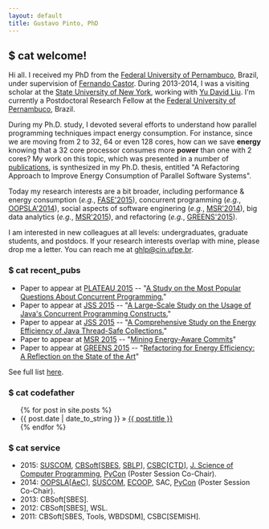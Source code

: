 ```yaml
---
layout: default
title: Gustavo Pinto, PhD
---
```


## $ cat welcome! ##

Hi all. I received my PhD from the [Federal University of Pernambuco](http://cin.ufpe.br), Brazil, under supervision of [Fernando Castor](https://sites.google.com/a/cin.ufpe.br/castor). During 2013-2014, I was a visiting scholar at the [State University of New York](binghamton.edu), working with [Yu David Liu](http://www.cs.binghamton.edu/~davidl). I'm currently a Postdoctoral	Research Fellow at the [Federal University of Pernambuco](http://cin.ufpe.br), Brazil.

During my Ph.D. study, I devoted several efforts to understand how parallel programming techniques impact energy consumption. For instance, since we are moving from 2 to 32, 64 or even 128 cores, how can we save **energy** knowing that a 32 core processor consumes more **power** than one with 2 cores? My work on this topic, which was presented in a number of [publications](/publications), is synthesized in my Ph.D. thesis, entitled "A Refactoring Approach to Improve Energy Consumption of Parallel Software Systems".


Today my research interests are a bit broader, including performance & energy consumption (*e.g.*, [FASE'2015](http://gustavopinto.github.io/lost+found/fase2015.pdf)), concurrent programming (*e.g.*, [OOPSLA'2014](http://gustavopinto.github.io/lost+found/oopsla2014.pdf)), social aspects of software enginering (*e.g.*, [MSR'2014](http://gustavopinto.github.io/lost+found/msr2014.pdf)), big data analytics (*e.g.*, [MSR'2015](http://gustavopinto.github.io/lost+found/msr2015.pdf)), and refactoring (*e.g.*, [GREENS'2015](http://gustavopinto.github.io/lost+found/greens2015.pdf)).

I am interested in new colleagues at all levels: undergraduates, graduate students, and postdocs. If your research interests overlap with mine, please drop me a letter. You can reach me at ghlp@cin.ufpe.br.

### $ cat recent_pubs ###

- Paper to appear at [PLATEAU 2015](http://2015.splashcon.org/track/plateau2015) -- "[A Study on the Most Popular Questions About Concurrent Programming.](http://gustavopinto.github.io/lost+found/plateau2015.pdf)"
- Paper to appear at [JSS 2015](http://www.journals.elsevier.com/journal-of-systems-and-software/) -- "[A Large-Scale Study on the Usage of Java's Concurrent Programming Constructs.](http://gustavopinto.github.io/lost+found/jss_2015.pdf)"
- Paper to appear at [JSS 2015](http://www.journals.elsevier.com/journal-of-systems-and-software/) -- "[A Comprehensive Study on the Energy Efficiency of Java Thread-Safe Collections.](http://gustavopinto.github.io/lost+found/jss_seps2015.pdf)"
- Paper to appear at [MSR 2015](http://2015.msrconf.org/) -- "[Mining Energy-Aware Commits](http://gustavopinto.github.io/lost+found/msr2015.pdf)"
- Paper to appear at [GREENS 2015](http://greens.cs.vu.nl/) -- "[Refactoring for Energy Efficiency:
A Reflection on the State of the Art](http://gustavopinto.github.io/lost+found/greens2015.pdf)"

See full list [here](/publications).

### $ cat codefather ###
<ul class="posts">
{% for post in site.posts %}
<li><span>{{ post.date | date_to_string }}</span> &raquo; <a href="{{ post.url }}">{{ post.title }}</a></li>
{% endfor %}
</ul>


### $ cat service ###

- 2015: [SUSCOM](http://www.journals.elsevier.com/sustainable-computing/), [CBSoft](http://cbsoft.org/cbsoft2015/)[[SBES](cbsoft.org/sbes2015/), [SBLP](cbsoft.org/sblp2015/)], [CSBC](http://csbc2015.cin.ufpe.br/)[[CTD](http://cbsoft.org/cbsoft2015/wtdsoft?lang=pt)], [J. Science of Computer Programming](http://www.journals.elsevier.com/science-of-computer-programming/), [PyCon](https://us.pycon.org/2015/) (Poster Session Co-Chair).
- 2014: [OOPSLA](http://2014.splashcon.org/events/oopsla2014)[[AeC](http://2014.splashcon.org/committee/splash2014-artifacts-artifact-evaluation-committee)], [SUSCOM](http://www.journals.elsevier.com/sustainable-computing/), [ECOOP](http://ecoop14.it.uu.se/), SAC, [PyCon](https://us.pycon.org/2014) (Poster Session Co-Chair).
- 2013: CBSoft[SBES].
- 2012: CBSoft[SBES], WSL.
- 2011: CBSoft[SBES, Tools, WBDSDM], CSBC[SEMISH].
